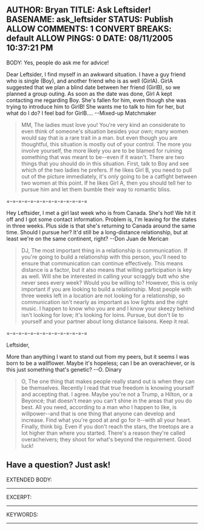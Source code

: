 AUTHOR: Bryan
TITLE: Ask Leftsider!
BASENAME: ask_leftsider
STATUS: Publish
ALLOW COMMENTS: 1
CONVERT BREAKS: __default__
ALLOW PINGS: 0
DATE: 08/11/2005 10:37:21 PM
-----
BODY:
Yes, people do ask me for advice!



Dear Leftsider, 
I find myself in an awkward situation. I have a guy friend who is single (Boy), and another friend who is as well (GirlA). GirlA suggested that we plan a blind date between her friend (GirlB), so we planned a group outing. 
As soon as the date was done, Girl A kept contacting me regarding Boy. She's fallen for him, even though she was trying to introduce him to GirlB! She wants me to talk to him for her, but what do I do? I feel bad for GirlB....
--Mixed-up Matchmaker

<blockquote>MM,
The ladies must love you! You're very kind an considerate to even think of someone's situation besides your own; many women would say that is a rare trait in a man. but even though you are thoughtful, this situation is mostly out of your control. The more you involve yourself, the more likely you are to be blamed for ruining something that was meant to be--even if it wasn't.
There are two things that you should do in this situation. First, talk to Boy and see which of the two ladies he prefers. If he likes Girl B, you need to pull out of the picture immediately, it's only going to be a catfight between two women at this point. If he likes Girl A, then you should tell her to pursue him and let them bumble their way to romantic bliss.
</blockquote>

=-=-=-=-=-=-=-=-=-=-=-=-=-=

Hey Leftsider, 
I met a girl last week who is from Canada. She's hot! We hit it off and I got some contact information. Problem is, I'm leaving for the states in three weeks. Plus side is that she's returning to Canada around the same time. 
Should I pursue her? It'd still be a long-distance relationship, but at least we're on the same continent, right?
--Don Juan de Merican

<blockquote>DJ,
The most important thing in a relationship is communication. If you're going to build a relationship with this person, you'll need to ensure that communication can continue effectively. This means distance is a factor, but it also means that willing participation is key as well. Will she be interested in calling your scraggly butt who she never sees every week? Would you be willing to?
However, this is only important if you are looking to build a relationship. Most people with three weeks left in a location are not looking for a relationship, so communication isn't nearly as important as low lights and the right music. I happen to know who you are and I know your skeezy behind isn't looking for love; it's looking for loins. Pursue, but don't lie to yourself and your partner about long distance liaisons. Keep it real.

</blockquote>
=-=-=-=-=-=-=-=-=-=-=-=-=-=

Leftsider,

More than anything I want to stand out from my peers, but it seems I was born to be a wallflower. Maybe it's hopeless; can I be an overachiever, or is this just something that's genetic?
--O. Dinary

<blockquote>O,
The one thing that makes people really stand out is when they can be themselves. Recently I read that true freedom is knowing yourself and accepting that. I agree.
Maybe you're not a Trump, a Hilton, or a Beyoncé; that doesn't mean you can't shine in the areas that you do best. All you need, according to a man who I happen to like, is willpower--and that is one thing that anyone can develop and increase. Find what you're good at and go for it--with all your heart.
Finally, think big. Even if you don't reach the stars, the treetops are a lot higher than where you started. There's a reason they're called overacheivers; they shoot for what's beyond the requirement. Good luck!</blockquote>


Have a question? Just ask!
-----
EXTENDED BODY:

-----
EXCERPT:

-----
KEYWORDS:

-----


